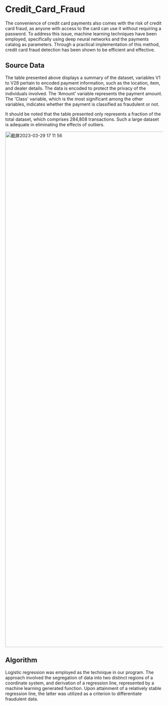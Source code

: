 # Credit_Card_Fraud
The convenience of credit card payments also comes with the risk of credit card fraud, as anyone with access to the card can use it without requiring a password. To address this issue, machine learning techniques have been employed, specifically using deep neural networks and the payments catalog as parameters. Through a practical implementation of this method, credit card fraud detection has been shown to be efficient and effective.

## Source Data
The table presented above displays a summary of the dataset, variables V1 to V28 pertain to encoded payment information, such as the location, item, and dealer details. The data is encoded to protect the privacy of the individuals involved. The 'Amount' variable represents the payment amount. The 'Class' variable, which is the most significant among the other variables, indicates whether the payment is classified as fraudulent or not.

It should be noted that the table presented only represents a fraction of the total dataset, which comprises 284,808 transactions. Such a large dataset is adequate in eliminating the effects of outliers.

<img width="1646" alt="截屏2023-03-29 17 11 56" src="https://user-images.githubusercontent.com/105031962/228668634-fb5e6816-e48a-4068-889a-a29f8f1aa7b5.png">



## Algorithm 
Logistic regression was employed as the technique in our program. The approach involved the segregation of data into two distinct regions of a coordinate system, and derivation of a regression line, represented by a machine learning generated function. Upon attainment of a relatively stable regression line, the latter was utilized as a criterion to differentiate fraudulent data.




